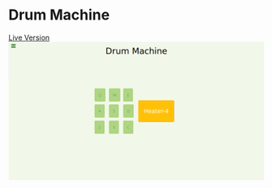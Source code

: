 # Drum Machine

[Live Version](https://elarouss.github.io/drum_machine_fcc/)
![Screenshot of the project](screenshot.png)